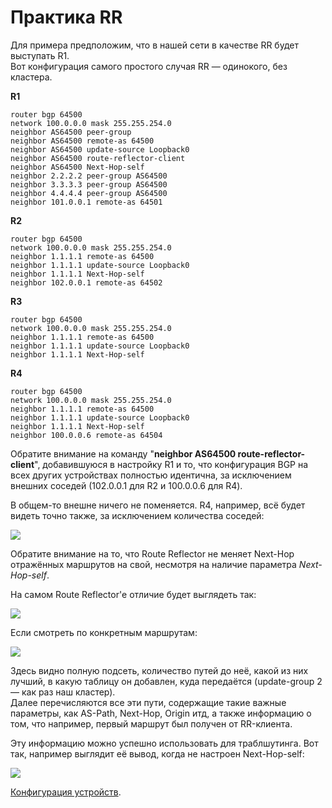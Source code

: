 # Практика RR

Для примера предположим, что в нашей сети в качестве RR будет выступать R1.  
Вот конфигурация самого простого случая RR — одинокого, без кластера.  

**R1**  

```text
router bgp 64500
network 100.0.0.0 mask 255.255.254.0
neighbor AS64500 peer-group
neighbor AS64500 remote-as 64500
neighbor AS64500 update-source Loopback0
neighbor AS64500 route-reflector-client
neighbor AS64500 Next-Hop-self
neighbor 2.2.2.2 peer-group AS64500
neighbor 3.3.3.3 peer-group AS64500
neighbor 4.4.4.4 peer-group AS64500
neighbor 101.0.0.1 remote-as 64501
```

**R2**  

```text
router bgp 64500
network 100.0.0.0 mask 255.255.254.0
neighbor 1.1.1.1 remote-as 64500
neighbor 1.1.1.1 update-source Loopback0
neighbor 1.1.1.1 Next-Hop-self
neighbor 102.0.0.1 remote-as 64502
```

**R3**  

```text
router bgp 64500
network 100.0.0.0 mask 255.255.254.0
neighbor 1.1.1.1 remote-as 64500
neighbor 1.1.1.1 update-source Loopback0
neighbor 1.1.1.1 Next-Hop-self
```

**R4**  

```text
router bgp 64500
network 100.0.0.0 mask 255.255.254.0
neighbor 1.1.1.1 remote-as 64500
neighbor 1.1.1.1 update-source Loopback0
neighbor 1.1.1.1 Next-Hop-self
neighbor 100.0.0.6 remote-as 64504
```

Обратите внимание на команду "**neighbor AS64500 route-reflector-client**", добавившуюся в настройку R1 и то, что конфигурация BGP на всех других устройствах полностью идентична, за исключением внешних соседей (102.0.0.1 для R2 и 100.0.0.6 для R4).  

В общем-то внешне ничего не поменяется. R4, например, всё будет видеть точно также, за исключением количества соседей:  

![](https://dan4i4ek.info/src/0_c70ba_e4ae5372_XL.png)  

Обратите внимание на то, что Route Reflector не меняет Next-Hop отражённых маршрутов на свой, несмотря на наличие параметра _Next-Hop-self_.  

На самом Route Reflector'е отличие будет выглядеть так:  

![](https://dan4i4ek.info/src/0_c70bb_247e7307_XL.png)  

Если смотреть по конкретным маршрутам:  

![](https://dan4i4ek.info/src/0_c70bc_79d6da08_L.png)  

Здесь видно полную подсеть, количество путей до неё, какой из них лучший, в какую таблицу он добавлен, куда передаётся (update-group 2 — как раз наш кластер).  
Далее перечисляются все эти пути, содержащие такие важные параметры, как AS-Path, Next-Hop, Origin итд, а также информацию о том, что например, первый маршрут был получен от RR-клиента.  

Эту информацию можно успешно использовать для траблшутинга. Вот так, например выглядит её вывод, когда не настроен Next-Hop-self:  

![](https://dan4i4ek.info/src/0_c70bd_c6003183_L.png)  

[Конфигурация устройств](https://docs.google.com/document/d/1LUf-RSx62_QUN5KNARufwSDz8duq1D9fCRa6u6pZlPk/pub).  
